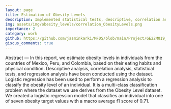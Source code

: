 ```yaml
---
layout: page
title: Estimation of Obesity Levels
description: Implemented statistical tests, descriptive, correlation and regression analysis to estimate the obesity levels.
img: assets/img/obesity_levels/correlation_ObesityLevels.png
importance: 2
category: work
github: https://github.com/jasminkarki/MFDS/blob/main/Project/GE22M019_MFDS_Project_Report.pdf
giscus_comments: true
---
```


Abstract — In this report, we estimate obesity levels in individuals from the countries of Mexico, Peru, and Colombia, based on their eating habits and physical condition. Descriptive analysis, correlation analysis, statistical tests, and regression analysis have been conducted using the dataset. Logistic regression has been used to perform a regression analysis to classify the obesity level of an individual. It is a multi-class classification problem where
the dataset we use derives from the Obesity Level dataset. We
created a logistic regression model that classifies an individual into one of seven obesity target values with a macro average f1 score of 0.71.